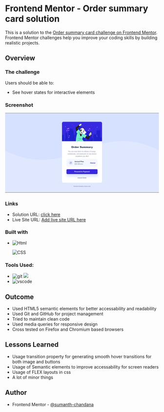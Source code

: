 # Frontend Mentor - Order summary card solution

This is a solution to the [Order summary card challenge on Frontend Mentor](https://www.frontendmentor.io/challenges/order-summary-component-QlPmajDUj). Frontend Mentor challenges help you improve your coding skills by building realistic projects. 


## Overview

### The challenge

Users should be able to:

- See hover states for interactive elements

### Screenshot

![screenshot](./images/screenshot.jpg)

### Links

- Solution URL: [click here](https://github.com/sumanth-chandana/order-summary-component.git)
- Live Site URL: [Add live site URL here](https://your-live-site-url.com)


### Built with

- ![Html](	https://img.shields.io/badge/HTML5-E34F26?style=for-the-badge&logo=html5&logoColor=white)

  ![CSS](https://img.shields.io/badge/CSS3-1572B6?style=for-the-badge&logo=css3&logoColor=white)

### Tools Used:

- ![git](https://img.shields.io/badge/GIT-E44C30?style=for-the-badge&logo=git&logoColor=white)
 ![](https://img.shields.io/badge/GitHub-100000?style=for-the-badge&logo=github&logoColor=white)
-	![vscode](https://img.shields.io/badge/Visual_Studio_Code-0078D4?style=for-the-badge&logo=visual%20studio%20code&logoColor=white)


## Outcome

- Used HTML5 semantic elements for better accessability and readability
- Used Git and GitHub for project management
- Tried to maintain clean code
- Used media queries for responsive design
- Cross tested on Firefox and Chromium based browsers

## Lessons Learned

- Usage transition property for generating smooth hover transitions for both image and buttons
- Usage of Semantic elements to improve accessability for screen readers
- Usage of FLEX layouts in css
- A lot of minor things

## Author

- Frontend Mentor - [@sumanth-chandana](https://www.frontendmentor.io/profile/sumanth-chandana)


